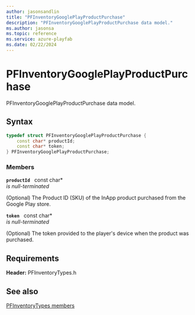 ```yaml
---
author: jasonsandlin
title: "PFInventoryGooglePlayProductPurchase"
description: "PFInventoryGooglePlayProductPurchase data model."
ms.author: jasonsa
ms.topic: reference
ms.service: azure-playfab
ms.date: 02/22/2024
---
```


# PFInventoryGooglePlayProductPurchase  

PFInventoryGooglePlayProductPurchase data model.  

## Syntax  
  
```cpp
typedef struct PFInventoryGooglePlayProductPurchase {  
    const char* productId;  
    const char* token;  
} PFInventoryGooglePlayProductPurchase;  
```
  
### Members  
  
**`productId`** &nbsp; const char*  
*is null-terminated*  
  
(Optional) The Product ID (SKU) of the InApp product purchased from the Google Play store.
  
**`token`** &nbsp; const char*  
*is null-terminated*  
  
(Optional) The token provided to the player's device when the product was purchased.
  
  
## Requirements  
  
**Header:** PFInventoryTypes.h
  
## See also  
[PFInventoryTypes members](../pfinventorytypes_members.md)  

  
  
